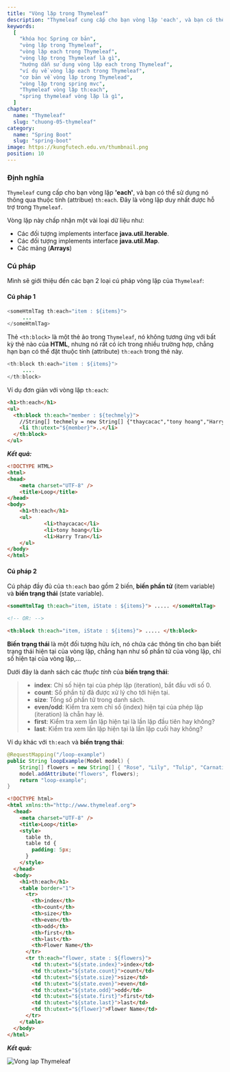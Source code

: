 ```yaml
---
title: "Vòng lặp trong Thymeleaf"
description: "Thymeleaf cung cấp cho bạn vòng lặp 'each', và bạn có thể sử dụng nó thông qua thuộc tính (attribue) th:each. Đây là vòng lặp duy nhất được hỗ trợ trong Thymeleaf."
keywords:
  [
    "khóa học Spring cơ bản",
    "vòng lặp trong Thymeleaf",
    "vòng lặp each trong Thymeleaf",
    "vòng lặp trong Thymeleaf là gì",
    "hướng dẫn sử dụng vòng lặp each trong Thymeleaf",
    "ví dụ về vòng lặp each trong Thymeleaf",
    "cơ bản về vòng lặp trong Thymelead",
    "vòng lặp trong spring mvc",
    "Thymeleaf vòng lặp th:each",
    "spring thymeleaf vòng lặp là gì",
  ]
chapter:
  name: "Thymeleaf"
  slug: "chuong-05-thymeleaf"
category:
  name: "Spring Boot"
  slug: "spring-boot"
image: https://kungfutech.edu.vn/thumbnail.png
position: 10
---
```


### Định nghĩa

`Thymeleaf` cung cấp cho bạn vòng lặp **'each'**, và bạn có thể sử dụng nó thông qua thuộc tính (attribue) `th:each`. Đây là vòng lặp duy nhất được hỗ trợ trong `Thymeleaf`.

Vòng lặp này chấp nhận một vài loại dữ liệu như:

- Các đối tượng implements interface **java.util.Iterable**.
- Các đối tượng implements interface **java.util.Map**.
- Các mảng (**Arrays**)

### Cú pháp

Mình sẽ giới thiệu đến các bạn 2 loại cú pháp vòng lặp của `Thymeleaf`:

#### Cú pháp 1

```java
<someHtmlTag th:each="item : ${items}">
     ...
</someHtmlTag>
```

Thẻ `<th:block>` là một thẻ ảo trong `Thymeleaf`, nó không tương ứng với bất kỳ thẻ nào của **HTML**, nhưng nó rất có ích trong nhiều trường hợp, chẳng hạn bạn có thể đặt thuộc tính (attribute) `th:each` trong thẻ này.

```java
<th:block th:each="item : ${items}">
     ....
</th:block>
```

Ví dụ đơn giản với vòng lặp `th:each`:
<content-example>

```html
<h1>th:each</h1>
<ul>
  <th:block th:each="member : ${techmely}">
    //String[] techmely = new String[] {"thaycacac","tony hoang","Harry Tran"};
    <li th:utext="${member}">..</li>
  </th:block>
</ul>
```

</content-example>

**_Kết quả:_**

```HTML
<!DOCTYPE HTML>
<html>
<head>
    <meta charset="UTF-8" />
    <title>Loop</title>
</head>
<body>
    <h1>th:each</h1>
    <ul>
            <li>thaycacac</li>
            <li>tony hoang</li>
            <li>Harry Tran</li>
    </ul>
</body>
</html>
```

#### Cú pháp 2

Cú pháp đầy đủ của `th:each` bao gồm 2 biến, **biến phần tử** (item variable) và **biến trạng thái** (state variable).

```html
<someHtmlTag th:each="item, iState : ${items}"> ..... </someHtmlTag>

<!-- OR: -->

<th:block th:each="item, iState : ${items}"> ..... </th:block>
```

**Biến trạng thái** là một đối tượng hữu ích, nó chứa các thông tin cho bạn biết trạng thái hiện tại của vòng lặp, chẳng hạn như số phần tử của vòng lặp, chỉ số hiện tại của vòng lặp,...

Dưới đây là danh sách các _thuộc tính_ của **biến trạng thái**:

> - **index**: Chỉ số hiện tại của phép lặp (iteration), bắt đầu với số 0.
> - **count**: Số phần tử đã được xử lý cho tới hiện tại.
> - **size**: Tổng số phần tử trong danh sách.
> - **even/odd**: Kiểm tra xem chỉ số (index) hiện tại của phép lặp (iteration) là chẵn hay lẻ.
> - **first**: Kiểm tra xem lần lặp hiện tại là lần lặp đầu tiên hay không?
> - **last**: Kiểm tra xem lần lặp hiện tại là lần lặp cuối hay không?

Ví dụ khác với `th:each` và **biến trạng thái**:

```java
@RequestMapping("/loop-example")
public String loopExample(Model model) {
    String[] flowers = new String[] { "Rose", "Lily", "Tulip", "Carnation", "Hyacinth" };
    model.addAttribute("flowers", flowers);
    return "loop-example";
}
```

```html
<!DOCTYPE html>
<html xmlns:th="http://www.thymeleaf.org">
  <head>
    <meta charset="UTF-8" />
    <title>Loop</title>
    <style>
      table th,
      table td {
        padding: 5px;
      }
    </style>
  </head>
  <body>
    <h1>th:each</h1>
    <table border="1">
      <tr>
        <th>index</th>
        <th>count</th>
        <th>size</th>
        <th>even</th>
        <th>odd</th>
        <th>first</th>
        <th>last</th>
        <th>Flower Name</th>
      </tr>
      <tr th:each="flower, state : ${flowers}">
        <td th:utext="${state.index}">index</td>
        <td th:utext="${state.count}">count</td>
        <td th:utext="${state.size}">size</td>
        <td th:utext="${state.even}">even</td>
        <td th:utext="${state.odd}">odd</td>
        <td th:utext="${state.first}">first</td>
        <td th:utext="${state.last}">last</td>
        <td th:utext="${flower}">Flower Name</td>
      </tr>
    </table>
  </body>
</html>
```

**_Kết quả:_**

![Vong lap Thymeleaf](https://github.com/techmely/hoc-lap-trinh/blob/spring-boots/spring-boot/images/vong-lap-thymeleaf.png)
